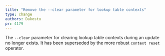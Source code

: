 ```yaml
---
title: "Remove the --clear parameter for lookup table contexts"
type: change
authors: Dakostu
pr: 4179
---
```


The `--clear` parameter for clearing lookup table contexts during an update no
longer exists. It has been superseded by the more robust `context reset`
operator.
